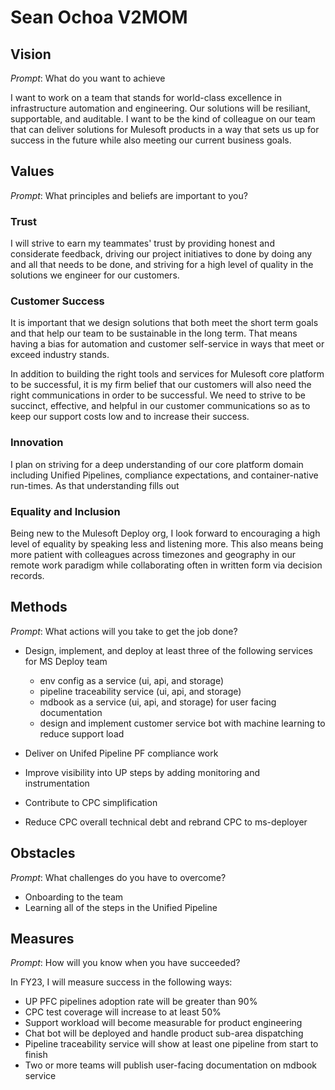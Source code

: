 # Sean Ochoa V2MOM

## Vision

*Prompt*:  What do you want to achieve

I want to work on a team that stands for world-class excellence in infrastructure 
automation and engineering.  Our solutions will be resiliant, supportable, and 
auditable.  I want to be the kind of colleague on our team that can deliver solutions
for Mulesoft products in a way that sets us up for success in the future while also
meeting our current business goals.

## Values

*Prompt*: What principles and beliefs are important to you?

### Trust

I will strive to earn my teammates' trust by providing honest and considerate feedback, 
driving our project initiatives to done by doing any and all that needs to be done, and 
striving for a high level of quality in the solutions we engineer for our customers.  

### Customer Success

It is important that we design solutions that both meet the short term goals and that 
help our team to be sustainable in the long term.  That means having a bias for 
automation and customer self-service in ways that meet or exceed industry stands.  

In addition to building the right tools and services for Mulesoft core platform to be 
successful, it is my firm belief that our customers will also need the right communications
in order to be successful.  We need to strive to be succinct, effective, and helpful in 
our customer communications so as to keep our support costs low and to increase their 
success.

### Innovation

I plan on striving for a deep understanding of our core platform domain including 
Unified Pipelines, compliance expectations, and container-native run-times.  As that 
understanding fills out

### Equality and Inclusion

Being new to the Mulesoft Deploy org, I look forward to encouraging a high level 
of equality by speaking less and listening more.  This also means being more patient 
with colleagues across timezones and geography in our remote work paradigm while
collaborating often in written form via decision records.

## Methods

*Prompt*: What actions will you take to get the job done?

* Design, implement, and deploy at least three of the following services for MS Deploy team

  * env config as a service (ui, api, and storage)
  * pipeline traceability service (ui, api, and storage)
  * mdbook as a service (ui, api, and storage) for user facing documentation
  * design and implement customer service bot with machine learning to reduce support load

* Deliver on Unifed Pipeline PF compliance work
* Improve visibility into UP steps by adding monitoring and instrumentation
* Contribute to CPC simplification 
* Reduce CPC overall technical debt and rebrand CPC to ms-deployer

## Obstacles

*Prompt*: What challenges do you have to overcome?

* Onboarding to the team 
* Learning all of the steps in the Unified Pipeline

## Measures

*Prompt*: How will you know when you have succeeded?

In FY23, I will measure success in the following ways:

* UP PFC pipelines adoption rate will be greater than 90%
* CPC test coverage will increase to at least 50%
* Support workload will become measurable for product engineering
* Chat bot will be deployed and handle product sub-area dispatching
* Pipeline traceability service will show at least one pipeline from start to finish 
* Two or more teams will publish user-facing documentation on mdbook service
